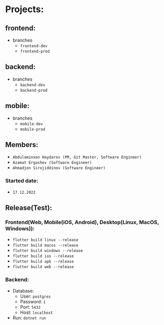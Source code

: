 # Projects:

## frontend:
- branches
    * ```frontend-dev```
    * ```frontend-prod```

## backend:
- branches
    * ```backend-dev```
    * ```backend-prod```

## mobile:
- branches
    * ```mobile-dev```
    * ```mobile-prod```

## Members:
- ```Abdulaminxon Haydarov (PM, Git Master, Software Engineer)```
- ```Azamat Ergashev (Software Engineer)```
- ```Ahmadjon Sirojiddinov (Software Engineer)```

### Started date:
- ```17.12.2022```

## Release(Test):

### Frontend(Web, Mobile(iOS, Android), Desktop(Linux, MacOS, Windows)):
- ```flutter build linux --release```
- ```flutter build macos --release```
- ```flutter build windows --release```
- ```flutter build ios --release```
- ```flutter build apk --release```
- ```flutter build web --release```

### Backend:
- Database:
   * User: ```postgres```
   * Password: ```1```
   * Port: ```5432```
   * Host: ```localhost```
- Run: ```dotnet run```
